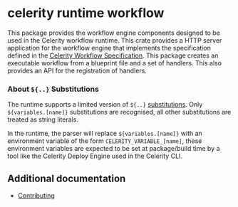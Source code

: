 # celerity runtime workflow

This package provides the workflow engine components designed to be used in the Celerity workflow runtime.
This crate provides a HTTP server application for the workflow engine that implements the specification defined in the [Celerity Workflow Specification](https://www.celerityframework.com/docs/applications/resources/celerity-workflow).
This package creates an executable workflow from a blueprint file and a set of handlers.
This also provides an API for the registration of handlers.

### About `${..}` Substitutions

The runtime supports a limited version of `${..}` [substitutions](https://www.celerityframework.com/docs/blueprint/specification#references--substitutions).
Only `${variables.[name]}` substitutions are recognised, all other substitutions are treated as string literals.

In the runtime, the parser will replace `${variables.[name]}` with an environment variable of the form `CELERITY_VARIABLE_[name]`, these environment variables are expected to be set at package/build time by a tool like the Celerity Deploy Engine used in the Celerity CLI.

## Additional documentation

- [Contributing](../CONTRIBUTING.md)
